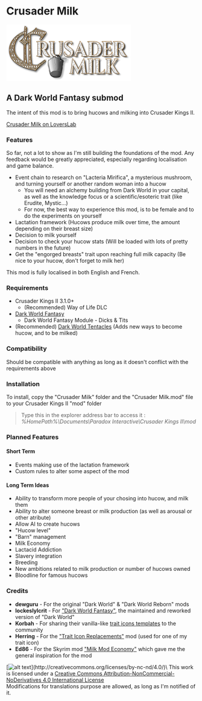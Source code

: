 # Crusader Milk

![alt text](https://github.com/Triskelia/CKII-DWF-Crusader_Milk/blob/develop/Crusader_Milk_logo_big.png "Logo Crusader Milk")

## A Dark World Fantasy submod

The intent of this mod is to bring hucows and milking into Crusader Kings II.

[Crusader Milk on LoversLab](https://www.loverslab.com/files/file/8926-ck2-crusader-milk-a-dark-world-fantasy-submod/)

### Features

So far, not a lot to show as I'm still building the foundations of the mod. Any feedback would be greatly appreciated, especially regarding localisation and game balance.

- Event chain to research on "Lacteria Mirifica", a mysterious mushroom, and turning yourself or another random woman into a hucow
  - You will need an alchemy building from Dark World in your capital, as well as the knowledge focus or a scientific/esoteric trait (like Erudite, Mystic...)
  - For now, the best way to experience this mod, is to be female and to do the experiments on yourself
- Lactation framework (Hucows produce milk over time, the amount depending on their breast size)
- Decision to milk yourself
- Decision to check your hucow stats (Will be loaded with lots of pretty numbers in the future)
- Get the "engorged breasts" trait upon reaching full milk capacity (Be nice to your hucow, don't forget to milk her)

This mod is fully localised in both English and French.

### Requirements

- Crusader Kings II 3.1.0+
  - (Recommended) Way of Life DLC
- [Dark World Fantasy](https://www.loverslab.com/files/file/7030-ck2-dark-world-fantasy/)
  - Dark World Fantasy Module - Dicks & Tits
- (Recommended) [Dark World Tentacles](https://www.loverslab.com/files/file/9377-dark-world-tentacles/) (Adds new ways to become hucow, and to be milked)

### Compatibility

Should be compatible with anything as long as it doesn't conflict with the requirements above

### Installation

To install, copy the "Crusader Milk" folder and the "Crusader Milk.mod" file to your Crusader Kings II "mod" folder
> Type this in the explorer address bar to access it : *%HomePath%\Documents\Paradox Interactive\Crusader Kings II\mod*

### Planned Features

#### Short Term

- Events making use of the lactation framework
- Custom rules to alter some aspect of the mod

#### Long Term Ideas

- Ability to transform more people of your chosing into hucow, and milk them
- Ability to alter someone breast or milk production (as well as arousal or other atribute)
- Allow AI to create hucows
- "Hucow level"
- "Barn" management
- Milk Economy
- Lactacid Addiction
- Slavery integration
- Breeding
- New ambitions related to milk production or number of hucows owned
- Bloodline for famous hucows

### Credits

- **dewguru** - For the original "Dark World" & "Dark World Reborn" mods
- **lockeslylcrit** - For ["Dark World Fantasy"](https://www.loverslab.com/files/file/7030-ck2-dark-world-fantasy/), the maintained and reworked version of "Dark World"
- **Korbah** - For sharing their vanilla-like [trait icons templates](https://forum.paradoxplaza.com/forum/index.php?threads/resource-icon-templates.670439/) to the community
- **Herring** - For the ["Trait Icon Replacements"](https://www.loverslab.com/files/file/5194-ck2-herrings-stuff-for-ck2/) mod (used for one of my trait icon)
- **Ed86** - For the Skyrim mod ["Milk Mod Economy"](https://www.loverslab.com/files/file/1382-milk-mod-economy/) which gave me the general inspiration for the mod

[![alt text](https://i.creativecommons.org/l/by-nc-nd/4.0/88x31.png "http://creativecommons.org/licenses/by-nc-nd/4.0/")](http://creativecommons.org/licenses/by-nc-nd/4.0/)\
This work is licensed under a [Creative Commons Attribution-NonCommercial-NoDerivatives 4.0 International License](https://www.loverslab.com/files/file/8926-ck2-crusader-milk-a-dark-world-fantasy-submod/)\
Modifications for translations purpose are allowed, as long as I'm notified of it.
